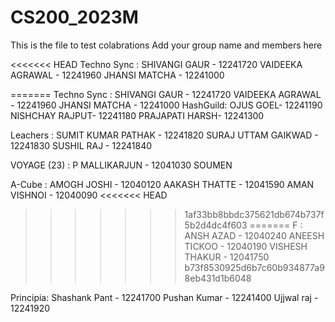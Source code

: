 # CS200_2023M

This is the file to test colabrations
Add your group name and members here

<<<<<<< HEAD
Techno Sync :       SHIVANGI GAUR - 12241720
                    VAIDEEKA AGRAWAL - 12241960
                    JHANSI MATCHA - 12241000
                    

=======
Techno Sync : SHIVANGI GAUR - 12241720
              VAIDEEKA AGRAWAL - 12241960
              JHANSI MATCHA - 12241000
HashGuild: OJUS GOEL- 12241190
	   NISHCHAY RAJPUT- 12241180
           PRAJAPATI HARSH- 12241300

Leachers : SUMIT KUMAR PATHAK - 12241820
           SURAJ UTTAM GAIKWAD - 12241830
           SUSHIL RAJ - 12241840

VOYAGE (23) : P MALLIKARJUN - 12041030
         SOUMEN
                    
A-Cube :            AMOGH JOSHI - 12040120
 	                AAKASH THATTE - 12041590
 	                AMAN VISHNOI - 12040090
<<<<<<< HEAD
>>>>>>> 1af33bb8bbdc375621db674b737f5b2d4dc4f603
=======
F : ANSH AZAD - 12040240
    ANEESH TICKOO - 12040190
    VISHESH THAKUR - 12041750
>>>>>>> b73f8530925d6b7c60b934877a98eb431d1b6048


Principia:          Shashank Pant - 12241700
                     Pushan Kumar - 12241400
                     Ujjwal raj   - 12241920
